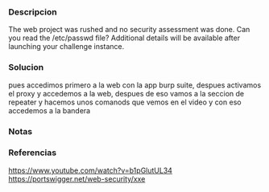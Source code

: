 ### Descripcion
The web project was rushed and no security assessment was done. Can you read the /etc/passwd file?
Additional details will be available after launching your challenge instance.

### Solucion
pues accedimos primero a la web con la app burp suite, despues activamos el proxy y accedemos a la web, despues de eso vamos a la seccion de repeater y hacemos unos comanods que vemos en el video y con eso accedemos a la bandera

### Notas


### Referencias
https://www.youtube.com/watch?v=b1pGlutUL34
https://portswigger.net/web-security/xxe